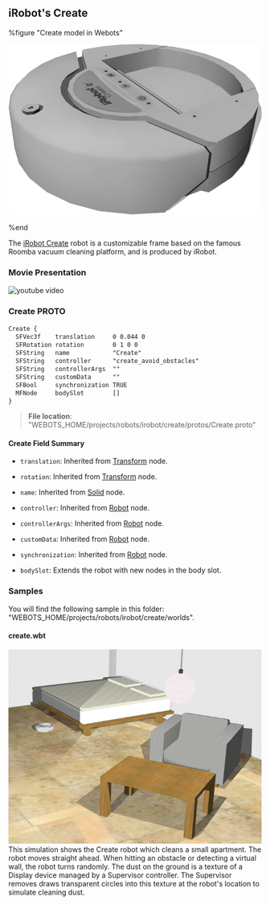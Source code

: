 ## iRobot's Create

%figure "Create model in Webots"

![model.png](images/robots/create/model.png)

%end

The [iRobot Create](http://www.irobot.com/About-iRobot/STEM/Create-2.aspx) robot is a customizable frame based on the famous Roomba vacuum cleaning platform, and is produced by iRobot.

### Movie Presentation

![youtube video](https://www.youtube.com/watch?v=dEgLYioQycA)

### Create PROTO

```
Create {
  SFVec3f    translation     0 0.044 0
  SFRotation rotation        0 1 0 0
  SFString   name            "Create"
  SFString   controller      "create_avoid_obstacles"
  SFString   controllerArgs  ""
  SFString   customData      ""
  SFBool     synchronization TRUE
  MFNode     bodySlot        []
}
```

> **File location**: "WEBOTS\_HOME/projects/robots/irobot/create/protos/Create.proto"

#### Create Field Summary

- `translation`: Inherited from [Transform](../reference/transform.md) node.

- `rotation`: Inherited from [Transform](../reference/transform.md) node.

- `name`: Inherited from [Solid](../reference/solid.md) node.

- `controller`: Inherited from [Robot](../reference/robot.md) node.

- `controllerArgs`: Inherited from [Robot](../reference/robot.md) node.

- `customData`: Inherited from [Robot](../reference/robot.md) node.

- `synchronization`: Inherited from [Robot](../reference/robot.md) node.

- `bodySlot`: Extends the robot with new nodes in the body slot.

### Samples

You will find the following sample in this folder: "WEBOTS\_HOME/projects/robots/irobot/create/worlds".

#### create.wbt

![create.wbt.png](images/robots/create/create.wbt.png) This simulation shows the Create robot which cleans a small apartment.
The robot moves straight ahead.
When hitting an obstacle or detecting a virtual wall, the robot turns randomly.
The dust on the ground is a texture of a Display device managed by a Supervisor controller.
The Supervisor removes draws transparent circles into this texture at the robot's location to simulate cleaning dust.
